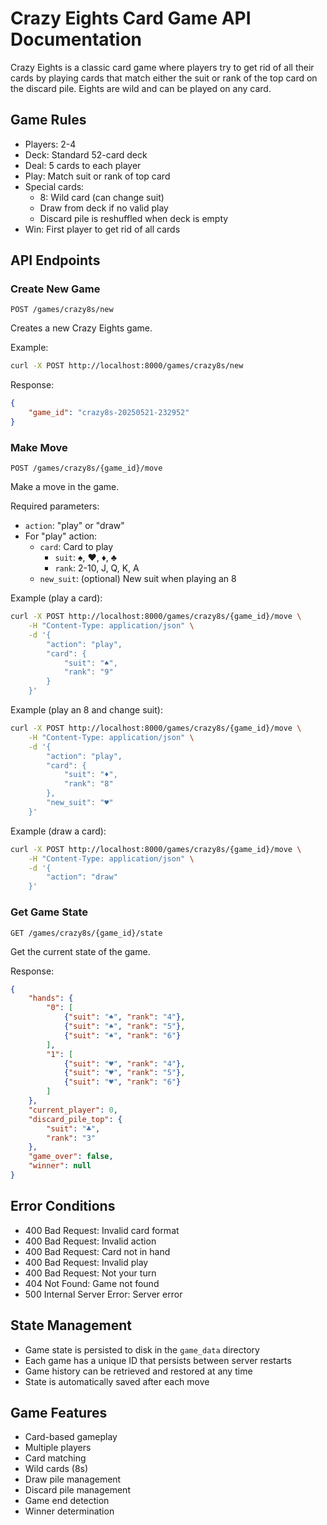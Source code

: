 # Crazy Eights Card Game API Documentation

Crazy Eights is a classic card game where players try to get rid of all their cards by playing cards that match either the suit or rank of the top card on the discard pile. Eights are wild and can be played on any card.

## Game Rules

- Players: 2-4
- Deck: Standard 52-card deck
- Deal: 5 cards to each player
- Play: Match suit or rank of top card
- Special cards:
  - 8: Wild card (can change suit)
  - Draw from deck if no valid play
  - Discard pile is reshuffled when deck is empty
- Win: First player to get rid of all cards

## API Endpoints

### Create New Game
```http
POST /games/crazy8s/new
```

Creates a new Crazy Eights game.

Example:
```bash
curl -X POST http://localhost:8000/games/crazy8s/new
```

Response:
```json
{
    "game_id": "crazy8s-20250521-232952"
}
```

### Make Move
```http
POST /games/crazy8s/{game_id}/move
```

Make a move in the game.

Required parameters:
- `action`: "play" or "draw"
- For "play" action:
  - `card`: Card to play
    - `suit`: ♠, ♥, ♦, ♣
    - `rank`: 2-10, J, Q, K, A
  - `new_suit`: (optional) New suit when playing an 8

Example (play a card):
```bash
curl -X POST http://localhost:8000/games/crazy8s/{game_id}/move \
    -H "Content-Type: application/json" \
    -d '{
        "action": "play",
        "card": {
            "suit": "♠",
            "rank": "9"
        }
    }'
```

Example (play an 8 and change suit):
```bash
curl -X POST http://localhost:8000/games/crazy8s/{game_id}/move \
    -H "Content-Type: application/json" \
    -d '{
        "action": "play",
        "card": {
            "suit": "♦",
            "rank": "8"
        },
        "new_suit": "♥"
    }'
```

Example (draw a card):
```bash
curl -X POST http://localhost:8000/games/crazy8s/{game_id}/move \
    -H "Content-Type: application/json" \
    -d '{
        "action": "draw"
    }'
```

### Get Game State
```http
GET /games/crazy8s/{game_id}/state
```

Get the current state of the game.

Response:
```json
{
    "hands": {
        "0": [
            {"suit": "♠", "rank": "4"},
            {"suit": "♠", "rank": "5"},
            {"suit": "♠", "rank": "6"}
        ],
        "1": [
            {"suit": "♥", "rank": "4"},
            {"suit": "♥", "rank": "5"},
            {"suit": "♥", "rank": "6"}
        ]
    },
    "current_player": 0,
    "discard_pile_top": {
        "suit": "♣",
        "rank": "3"
    },
    "game_over": false,
    "winner": null
}
```

## Error Conditions

- 400 Bad Request: Invalid card format
- 400 Bad Request: Invalid action
- 400 Bad Request: Card not in hand
- 400 Bad Request: Invalid play
- 400 Bad Request: Not your turn
- 404 Not Found: Game not found
- 500 Internal Server Error: Server error

## State Management

- Game state is persisted to disk in the `game_data` directory
- Each game has a unique ID that persists between server restarts
- Game history can be retrieved and restored at any time
- State is automatically saved after each move

## Game Features

- Card-based gameplay
- Multiple players
- Card matching
- Wild cards (8s)
- Draw pile management
- Discard pile management
- Game end detection
- Winner determination
